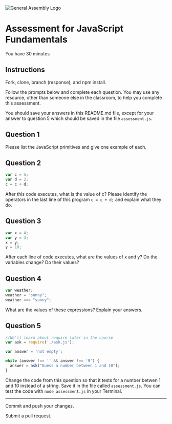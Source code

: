 ![General Assembly Logo](http://i.imgur.com/ke8USTq.png)

# Assessment for JavaScript Fundamentals

You have 30 minutes

## Instructions

Fork, clone, branch (response), and npm install.

Follow the prompts below and complete each question.  You may use any resource, other than someone else in the classroom, to help you complete this assessment.

You should save your answers in this README.md file, except for your answer to question 5 which should be saved in the file `assessment.js`.

## Question 1

Please list the JavaScript primitives and give one example of each.

<!-- Boolean, Null, Undefined, Number, String. -->

## Question 2

```js
var c = 5;
var d = 2;
c = c + d;


```

After this code executes, what is the value of c?  Please identify the operators in the last line of this program `c = c + d;` and explain what they do.

<!-- c = 7, operators are = and +, they will add 5 and 2 together. -->

## Question 3

```js
var x = 4;
var y = 3;
x = y;
y = 10;
```

After each line of code executes, what are the values of x and y?  Do the variables change?  Do their values?

<!-- x = 3 and y = 10, the values change as the code gets read from top to bottom. -->

## Question 4

```js
var weather;
weather = "sunny";
weather === "sunny";
```

What are the values of these expressions?  Explain your answers.

<!-- The value is true. weather = "sunny" and the next line would run weather === "sunny", which is true. -->

## Question 5

```js
//We'll learn about require later in the course
var ask = require('./ask.js');

var answer = 'not empty';

while (answer !== '' && answer !== '9') {
  answer = ask("Guess a number between 1 and 10");
}
```

Change the code from this question so that it tests for a number betwen 1 and 10 instead of a string.  Save it in the file called `assessment.js`.  You can test the code with `node assessment.js` in your Terminal.

---

Commit and push your changes.

Submit a pull request.

